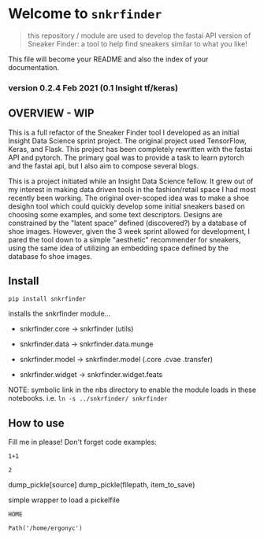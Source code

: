 # Welcome to `snkrfinder`
> this repository / module are used to develop the fastai API version of Sneaker Finder:  a tool to help find sneakers similar to what you like!


This file will become your README and also the index of your documentation.


### version 0.2.4 Feb 2021 (0.1 Insight tf/keras)

## OVERVIEW - WIP

This is a full refactor of the Sneaker Finder tool I developed as an initial Insight Data Science sprint project.  The original project used TensorFlow, Keras, and Flask.  This project has been completely rewritten with the fastai API and pytorch.  The primary goal was to provide a task to learn pytorch and the fastai api, but I also aim to compose several blogs.

This is a project initiated while an Insight Data Science fellow.  It grew out of my interest in making data driven tools in the fashion/retail space I had most recently been working.   The original over-scoped idea was to make a shoe desighn tool which could quickly develop some initial sneakers based on choosing some examples, and some text descriptors.  Designs are constrained by the "latent space" defined (discovered?) by a database of shoe images.  However, given the 3 week sprint allowed for development, I pared the tool down to a simple "aesthetic" recommender for sneakers, using the same idea of utilizing an embedding space defined by the database fo shoe images.


## Install

`pip install snkrfinder`

installs the snkrfinder module...
- snkrfinder.core -> snkrfinder (utils)

- snkrfinder.data -> snkrfinder.data.munge

- snkrfinder.model -> snkrfinder.model (.core .cvae .transfer)

- snkrfinder.widget -> snkrfinder.widget.feats



NOTE:  symbolic link in the nbs directory to enable the module loads in these notebooks.  i.e. `ln -s ../snkrfinder/ snkrfinder`


## How to use

Fill me in please! Don't forget code examples:

```
1+1
```




    2



dump_pickle[source]
dump_pickle(filepath, item_to_save)

simple wrapper to load a pickelfile

```
HOME
```




    Path('/home/ergonyc')



